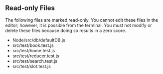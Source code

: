 ## Read-only Files

The following files are marked read-only. You cannot edit these files
in the editor; however, it is possible from the terminal. You must not
modify or delete these files because doing so results in a zero score.

- Node/src/db/defaultDB.js
- src/test/book.test.js
- src/test/home.test.js
- src/test/reducer.test.js
- src/test/search.test.js
- src/test/slot.test.js
